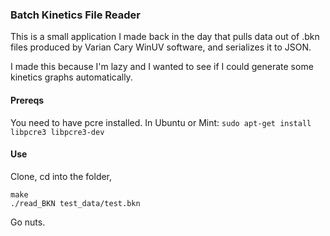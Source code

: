### Batch Kinetics File Reader

This is a small application I made back in the day that pulls data out of .bkn files produced by 
Varian Cary WinUV software, and serializes it to JSON.

I made this because I'm lazy and I wanted to see if I could generate some kinetics graphs automatically.

#### Prereqs

You need to have pcre installed. In Ubuntu or Mint: `sudo apt-get install libpcre3 libpcre3-dev`

#### Use

Clone, cd into the folder, 

    make
    ./read_BKN test_data/test.bkn

Go nuts.
